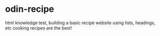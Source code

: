 # odin-recipe
html knowledge test, building a basic recipe website using lists, headings, etc
cooking recipes are the best!